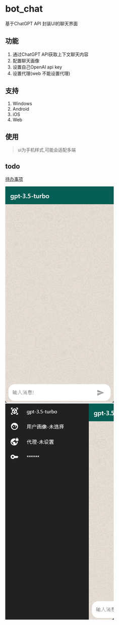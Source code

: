 # bot_chat

基于ChatGPT API 封装UI的聊天界面    

## 功能  

 1. 通过ChatGPT API获取上下文聊天内容
 2. 配置聊天画像
 3. 设置自己OpenAI api key
 4. 设置代理(web 不能设置代理)  

## 支持  

1. Windows
2. Android
3. iOS
4. Web  

## 使用
> ui为手机样式,可能会适配多端


## todo 
[待办事项](https://turquoise-birch-d43.notion.site/for-Bot-Chat-2a7a2dc866fb43bd8d7772e7195cc227)

![main](snapshots/main.png) ![setting](snapshots/setting.png)


